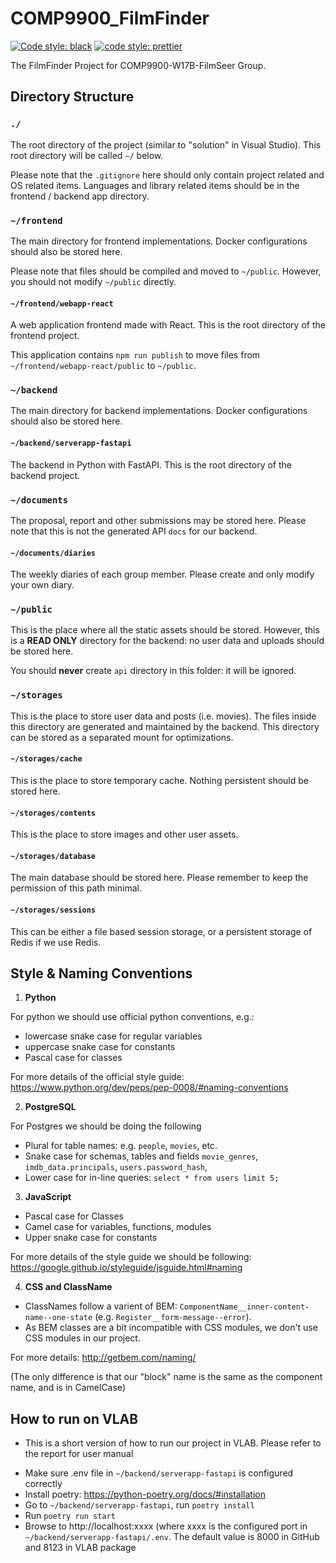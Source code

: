 # COMP9900_FilmFinder
[![Code style: black](https://img.shields.io/badge/code%20style-black-000000.svg)](https://github.com/psf/black) [![code style: prettier](https://img.shields.io/badge/code_style-prettier-ff69b4.svg?style=flat-square)](https://github.com/prettier/prettier)

The FilmFinder Project for COMP9900-W17B-FilmSeer Group.

## Directory Structure

### `./`

The root directory of the project (similar to "solution" in Visual Studio). This root directory will be called `~/` below.

Please note that the `.gitignore` here should only contain project related and OS related items. Languages and library related items should be in the frontend / backend app directory.

### `~/frontend`

The main directory for frontend implementations. Docker configurations should also be stored here.

Please note that files should be compiled and moved to `~/public`. However, you should not modify `~/public` directly.

#### `~/frontend/webapp-react`

A web application frontend made with React. This is the root directory of the frontend project.

This application contains `npm run publish` to move files from `~/frontend/webapp-react/public` to `~/public`.

### `~/backend`

The main directory for backend implementations. Docker configurations should also be stored here.

#### `~/backend/serverapp-fastapi`

The backend in Python with FastAPI. This is the root directory of the backend project.

### `~/documents`

The proposal, report and other submissions may be stored here. Please note that this is not the generated API `docs` for our backend.

#### `~/documents/diaries`

The weekly diaries of each group member. Please create and only modify your own diary.

### `~/public`

This is the place where all the static assets should be stored. However, this is a **READ ONLY** directory for the backend: no user data and uploads should be stored here.

You should **never** create `api` directory in this folder: it will be ignored.

### `~/storages`

This is the place to store user data and posts (i.e. movies). The files inside this directory are generated and maintained by the backend. This directory can be stored as a separated mount for optimizations.

#### `~/storages/cache`

This is the place to store temporary cache. Nothing persistent should be stored here.

#### `~/storages/contents`

This is the place to store images and other user assets.

#### `~/storages/database`

The main database should be stored here. Please remember to keep the permission of this path minimal.

#### `~/storages/sessions`

This can be either a file based session storage, or a persistent storage of Redis if we use Redis.




## Style & Naming Conventions


1. **Python**

For python we should use official python conventions, e.g.:

* lowercase snake case for regular variables
* uppercase snake case for constants
* Pascal case for classes

For more details of the official style guide:  https://www.python.org/dev/peps/pep-0008/#naming-conventions


2. **PostgreSQL**

For Postgres we should be doing the following

* Plural for table names: e.g. `people`, `movies`, etc.
* Snake case for schemas, tables and fields `movie_genres`, `imdb_data.principals`, `users.password_hash`,
* Lower case for in-line queries: `select * from users limit 5;`


3. **JavaScript**

* Pascal case for Classes
* Camel case for variables, functions, modules
* Upper snake case for constants

For more details of the style guide we should be following: https://google.github.io/styleguide/jsguide.html#naming


4. **CSS and ClassName** 

* ClassNames follow a varient of BEM: `ComponentName__inner-content-name--one-state` (e.g. `Register__form-message--error`).
* As BEM classes are a bit incompatible with CSS modules, we don't use CSS modules in our project.

For more details: http://getbem.com/naming/ 

(The only difference is that our "block" name is the same as the component name, and is in CamelCase)

## How to run on VLAB
* This is a short version of how to run our project in VLAB. Please refer to the report for user manual
- Make sure .env file in `~/backend/serverapp-fastapi` is configured correctly
- Install poetry: https://python-poetry.org/docs/#installation
- Go to `~/backend/serverapp-fastapi`, run `poetry install`
- Run `poetry run start`
- Browse to http://localhost:xxxx (where xxxx is the configured port in `~/backend/serverapp-fastapi/.env`. The default value is 8000 in GitHub and 8123 in VLAB package


